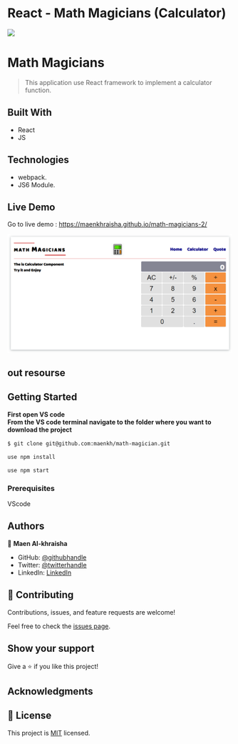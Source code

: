 # React - Math Magicians (Calculator)

![](https://img.shields.io/badge/Microverse-blueviolet)

# Math Magicians

> This application use React framework to implement a calculator function.

## Built With

- React 
- JS


## Technologies

- webpack.
- JS6 Module.

## Live Demo 

Go to live demo : 
https://maenkhraisha.github.io/math-magicians-2/

![portfolio](./src/assets/images/snapshot.png)

## out resourse

## Getting Started


**First open VS code**<br/>
**From the VS code terminal navigate to the folder where you want to download the project**<br/>
```
$ git clone git@github.com:maenkh/math-magician.git
```
```
use npm install
```
```
use npm start
```



### Prerequisites
VScode


## Authors

👤 **Maen Al-khraisha**

- GitHub: [@githubhandle](https://github.com/maen1980)
- Twitter: [@twitterhandle](https://twitter.com/AlkhryshaM)
- LinkedIn: [LinkedIn](https://www.linkedin.com/in/ma-en-mohammad-303930100/)



## 🤝 Contributing

Contributions, issues, and feature requests are welcome!

Feel free to check the [issues page](../../issues/).

## Show your support

Give a ⭐️ if you like this project!

## Acknowledgments



## 📝 License

This project is [MIT](./MIT.md) licensed.
